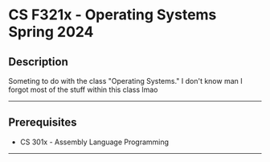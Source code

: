 # CS F321x - Operating Systems Spring 2024

## Description
Someting to do with the class "Operating Systems." I don't know man I forgot most of the stuff within this class lmao

---

## Prerequisites
- CS 301x - Assembly Language Programming

---

